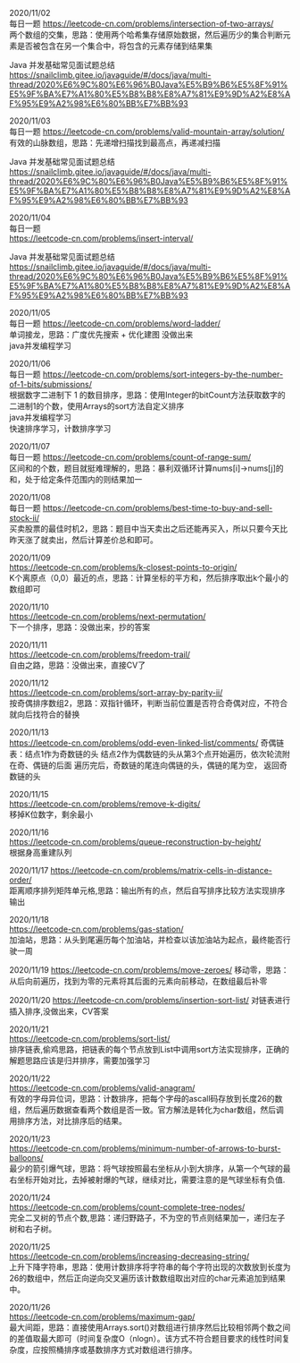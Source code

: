 2020/11/02  
每日一题
https://leetcode-cn.com/problems/intersection-of-two-arrays/  
两个数组的交集，思路：使用两个哈希集存储原始数据，然后遍历少的集合判断元素是否被包含在另一个集合中，将包含的元素存储到结果集

Java 并发基础常见面试题总结  
https://snailclimb.gitee.io/javaguide/#/docs/java/multi-thread/2020%E6%9C%80%E6%96%B0Java%E5%B9%B6%E5%8F%91%E5%9F%BA%E7%A1%80%E5%B8%B8%E8%A7%81%E9%9D%A2%E8%AF%95%E9%A2%98%E6%80%BB%E7%BB%93

2020/11/03  
每日一题
https://leetcode-cn.com/problems/valid-mountain-array/solution/  
有效的山脉数组，思路：先递增扫描找到最高点，再递减扫描

Java 并发基础常见面试题总结  
https://snailclimb.gitee.io/javaguide/#/docs/java/multi-thread/2020%E6%9C%80%E6%96%B0Java%E5%B9%B6%E5%8F%91%E5%9F%BA%E7%A1%80%E5%B8%B8%E8%A7%81%E9%9D%A2%E8%AF%95%E9%A2%98%E6%80%BB%E7%BB%93

2020/11/04  
每日一题  
https://leetcode-cn.com/problems/insert-interval/

Java 并发基础常见面试题总结  
https://snailclimb.gitee.io/javaguide/#/docs/java/multi-thread/2020%E6%9C%80%E6%96%B0Java%E5%B9%B6%E5%8F%91%E5%9F%BA%E7%A1%80%E5%B8%B8%E8%A7%81%E9%9D%A2%E8%AF%95%E9%A2%98%E6%80%BB%E7%BB%93

2020/11/05  
每日一题
https://leetcode-cn.com/problems/word-ladder/  
单词接龙，思路：广度优先搜索 + 优化建图  没做出来  
java并发编程学习

2020/11/06  
每日一题
https://leetcode-cn.com/problems/sort-integers-by-the-number-of-1-bits/submissions/  
根据数字二进制下 1 的数目排序，思路：使用Integer的bitCount方法获取数字的二进制1的个数，使用Arrays的sort方法自定义排序  
java并发编程学习  
快速排序学习，计数排序学习  

2020/11/07  
每日一题
https://leetcode-cn.com/problems/count-of-range-sum/  
区间和的个数，题目就挺难理解的，思路：暴利双循环计算nums[i]->nums[j]的和，处于给定条件范围内的则结果加一

2020/11/08  
每日一题
https://leetcode-cn.com/problems/best-time-to-buy-and-sell-stock-ii/  
买卖股票的最佳时机2，思路：题目中当天卖出之后还能再买入，所以只要今天比昨天涨了就卖出，然后计算差价总和即可。

2020/11/09  
https://leetcode-cn.com/problems/k-closest-points-to-origin/  
K个离原点（0,0）最近的点，思路：计算坐标的平方和，然后排序取出k个最小的数组即可

2020/11/10   
https://leetcode-cn.com/problems/next-permutation/  
下一个排序，思路：没做出来，抄的答案  

2020/11/11  
https://leetcode-cn.com/problems/freedom-trail/  
自由之路，思路：没做出来，直接CV了  

2020/11/12  
https://leetcode-cn.com/problems/sort-array-by-parity-ii/  
按奇偶排序数组2，思路：双指针循环，判断当前位置是否符合奇偶对应，不符合就向后找符合的替换

2020/11/13  
https://leetcode-cn.com/problems/odd-even-linked-list/comments/
奇偶链表：结点1作为奇数链的头 结点2作为偶数链的头从第3个点开始遍历，依次轮流附在奇、偶链的后面
遍历完后，奇数链的尾连向偶链的头，偶链的尾为空， 返回奇数链的头

2020/11/15  
https://leetcode-cn.com/problems/remove-k-digits/  
移掉K位数字，剩余最小

2020/11/16  
https://leetcode-cn.com/problems/queue-reconstruction-by-height/  
根据身高重建队列  

2020/11/17
https://leetcode-cn.com/problems/matrix-cells-in-distance-order/  
距离顺序排列矩阵单元格,思路：输出所有的点，然后自写排序比较方法实现排序输出  

2020/11/18  
https://leetcode-cn.com/problems/gas-station/  
加油站，思路：从头到尾遍历每个加油站，并检查以该加油站为起点，最终能否行驶一周  
  
2020/11/19
https://leetcode-cn.com/problems/move-zeroes/
移动零，思路：从后向前遍历，找到为零的元素将其后面的元素向前移动，在数组最后补零

2020/11/20
https://leetcode-cn.com/problems/insertion-sort-list/
对链表进行插入排序,没做出来，CV答案

2020/11/21  
https://leetcode-cn.com/problems/sort-list/  
排序链表,偷鸡思路，把链表的每个节点放到List中调用sort方法实现排序，正确的解题思路应该是归并排序，需要加强学习  

2020/11/22  
https://leetcode-cn.com/problems/valid-anagram/  
有效的字母异位词，思路：计数排序，把每个字母的ascall码存放到长度26的数组，然后遍历数据查看两个数组是否一致。官方解法是转化为char数组，然后调用排序方法，对比排序后的结果。  

2020/11/23  
https://leetcode-cn.com/problems/minimum-number-of-arrows-to-burst-balloons/  
最少的箭引爆气球，思路：将气球按照最右坐标从小到大排序，从第一个气球的最右坐标开始对比，去掉被射爆的气球，继续对比，需要注意的是气球坐标有负值.  

2020/11/24  
https://leetcode-cn.com/problems/count-complete-tree-nodes/  
 完全二叉树的节点个数,思路：递归野路子，不为空的节点则结果加一，递归左子树和右子树。  
 
2020/11/25  
https://leetcode-cn.com/problems/increasing-decreasing-string/  
上升下降字符串，思路：使用计数排序将字符串的每个字符出现的次数放到长度为26的数组中，然后正向逆向交叉遍历该计数数组取出对应的char元素追加到结果中。  

2020/11/26  
https://leetcode-cn.com/problems/maximum-gap/  
最大间距，思路：直接使用Arrays.sort()对数组进行排序然后比较相邻两个数之间的差值取最大即可（时间复杂度O（nlogn）。该方式不符合题目要求的线性时间复杂度，应按照桶排序或基数排序方式对数组进行排序。






 

